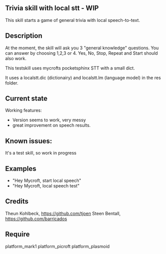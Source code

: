 ## Trivia skill with local stt - WIP
This skill starts a game of general trivia with local speech-to-text.

## Description 
At the moment, the skill will ask you 3 "general knowledge" questions. You can answer by choosing 1,2,3 or 4.
Yes, No, Stop, Repeat and Start should also work.

This testskill uses mycrofts pocketsphinx STT with a small dict.

It uses a localstt.dic (dictionairy) and localstt.lm (language model) in the res folder.

## Current state
Working features:
- Version seems to work, very messy
- great improvement on speech results.

## Known issues:
It's a test skill, so work in progress

## Examples 
* "Hey Mycroft, start local speech"
* "Hey Mycroft, local speech test"

## Credits 
Theun Kohlbeck, https://github.com/tjoen
Steen Bentall, https://github.com/barricados

## Require 
platform_mark1 platform_picroft platform_plasmoid 
